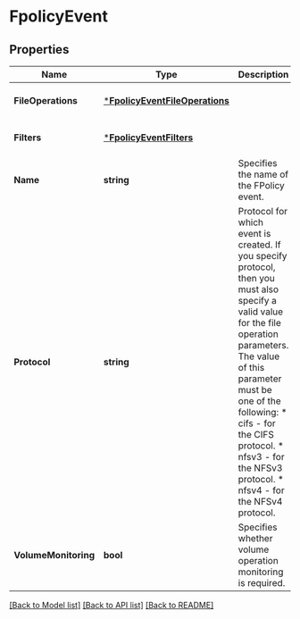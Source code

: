 # FpolicyEvent

## Properties
Name | Type | Description | Notes
------------ | ------------- | ------------- | -------------
**FileOperations** | [***FpolicyEventFileOperations**](fpolicy_event_file_operations.md) |  | [optional] [default to null]
**Filters** | [***FpolicyEventFilters**](fpolicy_event_filters.md) |  | [optional] [default to null]
**Name** | **string** | Specifies the name of the FPolicy event. | [optional] [default to null]
**Protocol** | **string** | Protocol for which event is created. If you specify protocol, then you must also specify a valid value for the file operation parameters.   The value of this parameter must be one of the following:     * cifs  - for the CIFS protocol.     * nfsv3 - for the NFSv3 protocol.     * nfsv4 - for the NFSv4 protocol.  | [optional] [default to null]
**VolumeMonitoring** | **bool** | Specifies whether volume operation monitoring is required. | [optional] [default to null]

[[Back to Model list]](../README.md#documentation-for-models) [[Back to API list]](../README.md#documentation-for-api-endpoints) [[Back to README]](../README.md)


